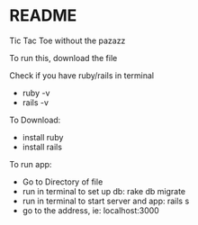 # README

Tic Tac Toe without the pazazz

To run this, download the file

Check if you have ruby/rails in terminal
- ruby -v
- rails -v

To Download:
- install ruby
- install rails

To run app:
- Go to Directory of file
- run in terminal to set up db: rake db migrate
- run in terminal to start server and app: rails s
- go to the address, ie: localhost:3000
